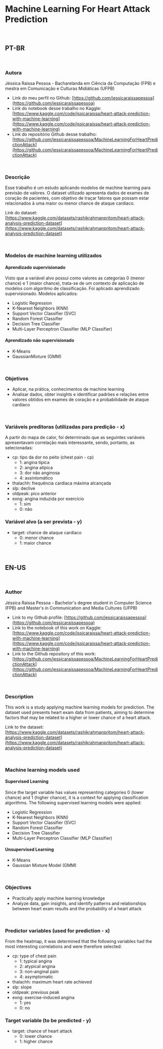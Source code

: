 # Machine Learning For Heart Attack Prediction

<br>

## PT-BR

<br>

### Autora

Jéssica Raissa Pessoa - Bacharelanda em Ciência da Computação (FPB) e mestra em Comunicação e Culturas Midiáticas (UFPB)

- Link do meu perfil no Github: [https://github.com/jessicaraissapessoa](https://github.com/jessicaraissapessoa)
- Link do notebook desse trabalho no Kaggle: [https://www.kaggle.com/code/jssicaraissa/heart-attack-prediction-with-machine-learning](https://www.kaggle.com/code/jssicaraissa/heart-attack-prediction-with-machine-learning)
- Link do repositório Github desse trabalho: [https://github.com/jessicaraissapessoa/MachineLearningForHeartPredictionAttack](https://github.com/jessicaraissapessoa/MachineLearningForHeartPredictionAttack)

<br>

### Descrição

Esse trabalho é um estudo aplicando modelos de machine learning para previsão de valores. O dataset utilizado apresenta dados de exames de coração de pacientes, com objetivo de traçar fatores que possam estar relacionados à uma maior ou menor chance de ataque cardíaco.

Link do dataset: [https://www.kaggle.com/datasets/rashikrahmanpritom/heart-attack-analysis-prediction-dataset](https://www.kaggle.com/datasets/rashikrahmanpritom/heart-attack-analysis-prediction-dataset)

<br>

### Modelos de machine learning utilizados

#### Aprendizado supervisionado

Visto que a variável alvo possui como valores as categorias 0 (menor chance) e 1 (maior chance), trata-se de um contexto de aplicação de modelos com algoritmo de classificação. Foi aplicado aprendizado supervisionado. Modelos aplicados:
- Logistic Regression
- K-Nearest Neighbors (KNN)
- Support Vector Classifier (SVC)
- Random Forest Classifier
- Decision Tree Classifier
- Multi-Layer Perceptron Classifier (MLP Classifier)

#### Aprendizado não supervisionado

- K-Means
- GaussianMixture (GMM)

<br>

### Objetivos

- Aplicar, na prática, conhecimentos de machine learning
- Analisar dados, obter insights e identificar padrões e relações entre valores obtidos em exames de coração e a probabilidade de ataque cardíaco

<br>

### Variáveis preditoras (utilizadas para predição - x)

A partir do mapa de calor, foi determinado que as seguintes variáveis apresentavam correlação mais interessante, sendo, portanto, as selecionadas:

- cp: tipo da dor no peito (chest pain - cp)
  - 1: angina típica
  - 2: angina atípica
  - 3: dor não anginosa
  - 4: assintomático
- thalachh: frequência cardíaca máxima alcançada
- slp: declive
- oldpeak: pico anterior
- exng: angina induzida por exercício
  - 1: sim
  - 0: não

### Variável alvo (a ser prevista - y)

- target: chance de ataque cardíaco
  - 0: menor chance
  - 1: maior chance

<br>

## EN-US

<br>

### Author

Jéssica Raissa Pessoa - Bachelor's degree student in Computer Science (FPB) and Master's in Communication and Media Cultures (UFPB)

- Link to my Github profile: [https://github.com/jessicaraissapessoa](https://github.com/jessicaraissapessoa)
- Link to the notebook of this work on Kaggle: [https://www.kaggle.com/code/jssicaraissa/heart-attack-prediction-with-machine-learning](https://www.kaggle.com/code/jssicaraissa/heart-attack-prediction-with-machine-learning)
- Link to the Github repository of this work: [https://github.com/jessicaraissapessoa/MachineLearningForHeartPredictionAttack](https://github.com/jessicaraissapessoa/MachineLearningForHeartPredictionAttack)

<br>

### Description

This work is a study applying machine learning models for prediction. The dataset used presents heart exam data from patients, aiming to determine factors that may be related to a higher or lower chance of a heart attack.

Link to the dataset: [https://www.kaggle.com/datasets/rashikrahmanpritom/heart-attack-analysis-prediction-dataset](https://www.kaggle.com/datasets/rashikrahmanpritom/heart-attack-analysis-prediction-dataset)

<br>

### Machine learning models used

#### Supervised Learning

Since the target variable has values representing categories 0 (lower chance) and 1 (higher chance), it is a context for applying classification algorithms. The following supervised learning models were applied:
- Logistic Regression
- K-Nearest Neighbors (KNN)
- Support Vector Classifier (SVC)
- Random Forest Classifier
- Decision Tree Classifier
- Multi-Layer Perceptron Classifier (MLP Classifier)

#### Unsupervised Learning

- K-Means
- Gaussian Mixture Model (GMM)

<br>

### Objectives

- Practically apply machine learning knowledge
- Analyze data, gain insights, and identify patterns and relationships between heart exam results and the probability of a heart attack

<br>

### Predictor variables (used for prediction - x)

From the heatmap, it was determined that the following variables had the most interesting correlations and were therefore selected:

- cp: type of chest pain
  - 1: typical angina
  - 2: atypical angina
  - 3: non-anginal pain
  - 4: asymptomatic
- thalachh: maximum heart rate achieved
- slp: slope
- oldpeak: previous peak
- exng: exercise-induced angina
  - 1: yes
  - 0: no

### Target variable (to be predicted - y)

- target: chance of heart attack
  - 0: lower chance
  - 1: higher chance
